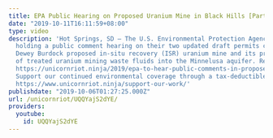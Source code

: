 ```yaml
---
title: EPA Public Hearing on Proposed Uranium Mine in Black Hills [Part 2]
date: "2019-10-11T16:11:59+08:00"
type: video
description: 'Hot Springs, SD – The U.S. Environmental Protection Agency (EPA) is
  holding a public comment hearing on their two updated draft permits concerning the
  Dewey Burdock proposed in-situ recovery (ISR) uranium mine and its proposed disposal
  of treated uranium mining waste fluids into the Minnelusa aquifer. Read more here:
  https://unicornriot.ninja/2019/epa-to-hear-public-comments-in-proposed-uranium-mine-in-black-hills
  Support our continued environmental coverage through a tax-deductible donation:
  https://www.unicornriot.ninja/support-our-work/'
publishdate: "2019-10-06T01:27:25.000Z"
url: /unicornriot/UQQYajS2dYE/
providers:
  youtube:
    id: UQQYajS2dYE
---
```

